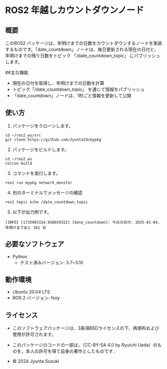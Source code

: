# ROS2 年越しカウントダウンノード
## 概要
このROS2 パッケージは、年明けまでの日数をカウントダウンするノードを実装するものです。「date_countdown」ノードは、毎日更新される現在の日付と、年明けまでの残り日数をトピック 「/date_countdown_topic」 にパブリッシュします。

##主な機能
- 現在の日付を取得し、年明けまでの日数を計算
- トピック「/date_countdown_topic」 を通じて情報をパブリッシュ
- 「date_countdown」ノードは、1秒ごと情報を更新して公開

## 使い方
1. パッケージをクローンします。
```
cd ~/ros2_ws/src
git clone https://github.com/Jyunta19/mypkg
```

2. パッケージをビルドします。
```
cd ~/ros2_ws
colcon build
```

3. コマンドを実行します。
```
ros2 run mypkg network_monitor
```

4. 別のターミナルでメッセージの確認
```
ros2 topic echo /date_countdown_topic
```

5. 以下が出力例です。  
```
[INFO] [1735965154.958659322] [date_countdown]: 今日の日付: 2025-01-04,  年明けまであと 361 日
```

## 必要なソフトウェア
- Python
  - テスト済みバージョン: 3.7~3.10

## 動作環境
- Ubuntu 20.04 LTS
- ROS 2 バージョン: foxy

## ライセンス
- このソフトウェアパッケージは、3条項BSDライセンスの下、再頒布および使用が許可されます。

- このパッケージのコードの一部は，（CC-BY-SA 4.0 by Ryuichi Ueda）のものを，本人の許可を得て自身の著作としたものです．

- © 2024 Jyunta Suzuki

